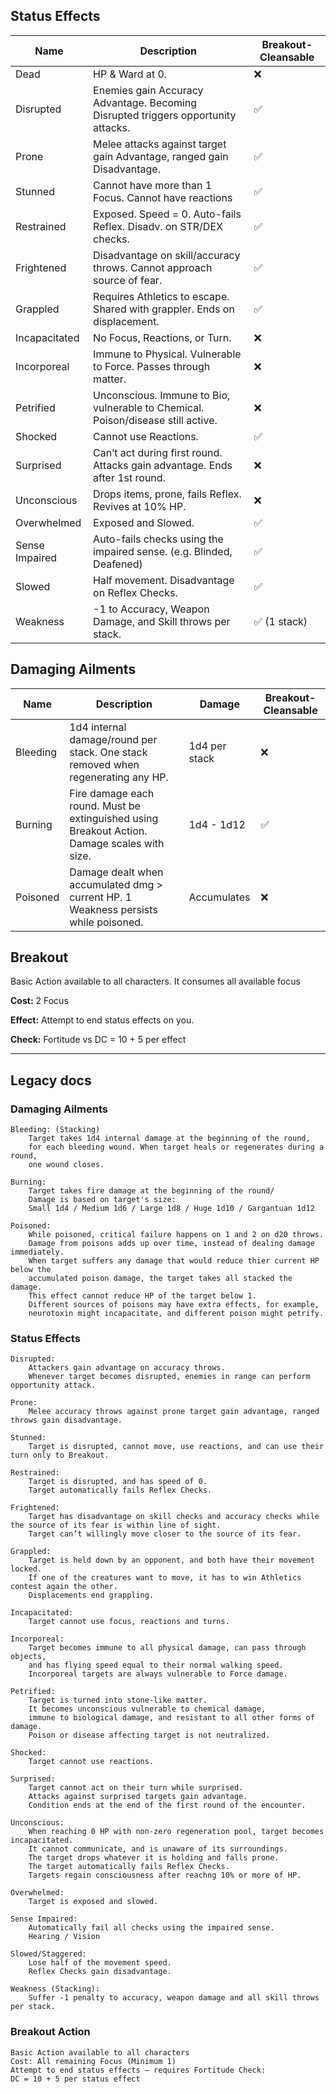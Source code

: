 ## Status Effects

| Name          | Description                                                                            | Breakout-Cleansable |
|---------------|----------------------------------------------------------------------------------------|---------------------|
| Dead          | HP & Ward at 0.                                                                        | ❌                  |
| Disrupted     | Enemies gain Accuracy Advantage. Becoming Disrupted triggers opportunity attacks.      | ✅                  |
| Prone         | Melee attacks against target gain Advantage, ranged gain Disadvantage.                 | ✅                  |
| Stunned       | Cannot have more than 1 Focus. Cannot have reactions                                   | ✅                  |
| Restrained    | Exposed. Speed = 0. Auto-fails Reflex. Disadv. on STR/DEX checks.                      | ✅                  |
| Frightened    | Disadvantage on skill/accuracy throws. Cannot approach source of fear.                 | ✅                  |
| Grappled      | Requires Athletics to escape. Shared with grappler. Ends on displacement.              | ✅                  |
| Incapacitated | No Focus, Reactions, or Turn.                                                          | ❌                  |
| Incorporeal   | Immune to Physical. Vulnerable to Force. Passes through matter.                        | ❌                  |
| Petrified     | Unconscious. Immune to Bio, vulnerable to Chemical. Poison/disease still active.       | ❌                  |
| Shocked       | Cannot use Reactions.                                                                  | ✅                  |
| Surprised     | Can’t act during first round. Attacks gain advantage. Ends after 1st round.            | ❌                  |
| Unconscious   | Drops items, prone, fails Reflex. Revives at 10% HP.                                   | ❌                  |
| Overwhelmed   | Exposed and Slowed.                                                                    | ✅                  |
| Sense Impaired| Auto-fails checks using the impaired sense. (e.g. Blinded, Deafened)                   | ✅                  |
| Slowed        | Half movement. Disadvantage on Reflex Checks.                                          | ✅                  |
| Weakness      | -1 to Accuracy, Weapon Damage, and Skill throws per stack.                             | ✅ (1 stack)        |

## Damaging Ailments

| Name     | Description                                                                                    | Damage            | Breakout-Cleansable |
|----------|------------------------------------------------------------------------------------------------|-------------------|----------------------|
| Bleeding | 1d4 internal damage/round per stack. One stack removed when regenerating any HP.               | 1d4 per stack     | ❌                   |
| Burning  | Fire damage each round. Must be extinguished using Breakout Action. Damage scales with size.   | 1d4 - 1d12        | ✅                   |
| Poisoned | Damage dealt when accumulated dmg > current HP. 1 Weakness persists while poisoned.            | Accumulates       | ❌                   |

## Breakout

Basic Action available to all characters. It consumes all available focus

**Cost:** 2 Focus

**Effect:** Attempt to end status effects on you.

**Check:** Fortitude vs DC = 10 + 5 per effect  

---
## Legacy docs 
### Damaging Ailments

    Bleeding: (Stacking)
        Target takes 1d4 internal damage at the beginning of the round,
        for each bleeding wound. When target heals or regenerates during a round,
        one wound closes.

    Burning: 
        Target takes fire damage at the beginning of the round/
        Damage is based on target's size: 
        Small 1d4 / Medium 1d6 / Large 1d8 / Huge 1d10 / Gargantuan 1d12

    Poisoned:
        While poisoned, critical failure happens on 1 and 2 on d20 throws.
        Damage from poisons adds up over time, instead of dealing damage immediately.
        When target suffers any damage that would reduce thier current HP below the
        accumulated poison damage, the target takes all stacked the damage.
        This effect cannot reduce HP of the target below 1.
        Different sources of poisons may have extra effects, for example,
        neurotoxin might incapacitate, and different poison might petrify.

### Status Effects

    Disrupted:
        Attackers gain advantage on accuracy throws.
        Whenever target becomes disrupted, enemies in range can perform opportunity attack.

    Prone:
        Melee accuracy throws against prone target gain advantage, ranged throws gain disadvantage. 

    Stunned:
        Target is disrupted, cannot move, use reactions, and can use their turn only to Breakout.

    Restrained:
        Target is disrupted, and has speed of 0.
        Target automatically fails Reflex Checks. 
        
    Frightened:
        Target has disadvantage on skill checks and accuracy checks while the source of its fear is within line of sight. 
        Target can’t willingly move closer to the source of its fear.
    
    Grappled:
        Target is held down by an opponent, and both have their movement locked.
        If one of the creatures want to move, it has to win Athletics contest again the other.
        Displacements end grappling.

    Incapacitated: 
        Target cannot use focus, reactions and turns. 

    Incorporeal: 
        Target becomes immune to all physical damage, can pass through objects, 
        and has flying speed equal to their normal walking speed.
        Incorporeal targets are always vulnerable to Force damage. 

    Petrified: 
        Target is turned into stone-like matter.
        It becomes unconscious vulnerable to chemical damage,
        immune to biological damage, and resistant to all other forms of damage. 
        Poison or disease affecting target is not neutralized.

    Shocked: 
        Target cannot use reactions. 

    Surprised: 
        Target cannot act on their turn while surprised.
        Attacks against surprised targets gain advantage.
        Condition ends at the end of the first round of the encounter. 

    Unconscious:
        When reaching 0 HP with non-zero regeneration pool, target becomes incapacitated.
        It cannot communicate, and is unaware of its surroundings.
        The target drops whatever it is holding and falls prone.
        The target automatically fails Reflex Checks.
        Targets regain consciousness after reachng 10% or more of HP. 

    Overwhelmed:
        Target is exposed and slowed.

    Sense Impaired:
        Automatically fail all checks using the impaired sense.
        Hearing / Vision

    Slowed/Staggered:
        Lose half of the movement speed.
        Reflex Checks gain disadvantage. 

    Weakness (Stacking): 
        Suffer -1 penalty to accuracy, weapon damage and all skill throws per stack.

### Breakout Action
    Basic Action available to all characters
    Cost: All remaining Focus (Minimum 1)
    Attempt to end status effects — requires Fortitude Check:
    DC = 10 + 5 per status effect